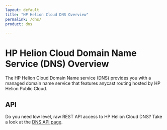 ```yaml
---
layout: default
title: "HP Helion Cloud DNS Overview"
permalink: /dns/
product: dns

---
```

# HP Helion Cloud Domain Name Service (DNS) Overview

The HP Helion Cloud Domain Name service (DNS) provides you with a managed domain name service that features anycast routing hosted by HP Helion Public Cloud.  

## API
Do you need low level, raw REST API access to HP Helion Cloud DNS?  Take a look at the [DNS API page](/api/dns/).
